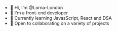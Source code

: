 - 👋 Hi, I’m @Lorna-London
- 👀 I'm a front-end developer
- 🌱 Currently learning JavasScript, React and DSA
- 💞️ Open to collaborating on a variety of projects 


<!---
Lorna-London/Lorna-London is a ✨ special ✨ repository because its `README.md` (this file) appears on your GitHub profile.
You can click the Preview link to take a look at your changes.
--->


